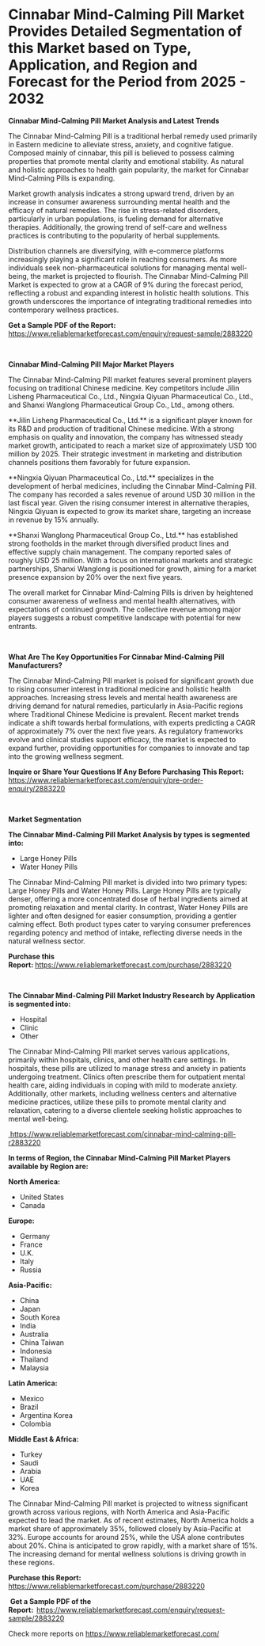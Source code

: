 <p><h1>Cinnabar Mind-Calming Pill Market Provides Detailed Segmentation of this Market based on Type, Application, and Region and Forecast for the Period from 2025 - 2032</h1></p><p><strong>Cinnabar Mind-Calming Pill Market Analysis and Latest Trends</strong></p>
<p><p>The Cinnabar Mind-Calming Pill is a traditional herbal remedy used primarily in Eastern medicine to alleviate stress, anxiety, and cognitive fatigue. Composed mainly of cinnabar, this pill is believed to possess calming properties that promote mental clarity and emotional stability. As natural and holistic approaches to health gain popularity, the market for Cinnabar Mind-Calming Pills is expanding.</p><p>Market growth analysis indicates a strong upward trend, driven by an increase in consumer awareness surrounding mental health and the efficacy of natural remedies. The rise in stress-related disorders, particularly in urban populations, is fueling demand for alternative therapies. Additionally, the growing trend of self-care and wellness practices is contributing to the popularity of herbal supplements. </p><p>Distribution channels are diversifying, with e-commerce platforms increasingly playing a significant role in reaching consumers. As more individuals seek non-pharmaceutical solutions for managing mental well-being, the market is projected to flourish. The Cinnabar Mind-Calming Pill Market is expected to grow at a CAGR of 9% during the forecast period, reflecting a robust and expanding interest in holistic health solutions. This growth underscores the importance of integrating traditional remedies into contemporary wellness practices.</p></p>
<p><strong>Get a Sample PDF of the Report:&nbsp;</strong> <a href="https://www.reliablemarketforecast.com/enquiry/request-sample/2883220?utm_campaign=2949&utm_medium=2&utm_source=Github&utm_content=ia&utm_term=13032025&utm_id=cinnabar-mind-calming-pill">https://www.reliablemarketforecast.com/enquiry/request-sample/2883220</a></p>
<p>&nbsp;</p>
<p><strong>Cinnabar Mind-Calming Pill Major Market Players</strong></p>
<p><p>The Cinnabar Mind-Calming Pill market features several prominent players focusing on traditional Chinese medicine. Key competitors include Jilin Lisheng Pharmaceutical Co., Ltd., Ningxia Qiyuan Pharmaceutical Co., Ltd., and Shanxi Wanglong Pharmaceutical Group Co., Ltd., among others. </p><p>**Jilin Lisheng Pharmaceutical Co., Ltd.** is a significant player known for its R&D and production of traditional Chinese medicine. With a strong emphasis on quality and innovation, the company has witnessed steady market growth, anticipated to reach a market size of approximately USD 100 million by 2025. Their strategic investment in marketing and distribution channels positions them favorably for future expansion.</p><p>**Ningxia Qiyuan Pharmaceutical Co., Ltd.** specializes in the development of herbal medicines, including the Cinnabar Mind-Calming Pill. The company has recorded a sales revenue of around USD 30 million in the last fiscal year. Given the rising consumer interest in alternative therapies, Ningxia Qiyuan is expected to grow its market share, targeting an increase in revenue by 15% annually.</p><p>**Shanxi Wanglong Pharmaceutical Group Co., Ltd.** has established strong footholds in the market through diversified product lines and effective supply chain management. The company reported sales of roughly USD 25 million. With a focus on international markets and strategic partnerships, Shanxi Wanglong is positioned for growth, aiming for a market presence expansion by 20% over the next five years.</p><p>The overall market for Cinnabar Mind-Calming Pills is driven by heightened consumer awareness of wellness and mental health alternatives, with expectations of continued growth. The collective revenue among major players suggests a robust competitive landscape with potential for new entrants.</p></p>
<p>&nbsp;</p>
<p><strong>What Are The Key Opportunities For Cinnabar Mind-Calming Pill Manufacturers?</strong></p>
<p><p>The Cinnabar Mind-Calming Pill market is poised for significant growth due to rising consumer interest in traditional medicine and holistic health approaches. Increasing stress levels and mental health awareness are driving demand for natural remedies, particularly in Asia-Pacific regions where Traditional Chinese Medicine is prevalent. Recent market trends indicate a shift towards herbal formulations, with experts predicting a CAGR of approximately 7% over the next five years. As regulatory frameworks evolve and clinical studies support efficacy, the market is expected to expand further, providing opportunities for companies to innovate and tap into the growing wellness segment.</p></p>
<p><strong>Inquire or Share Your Questions If Any Before Purchasing This Report:</strong> <a href="https://www.reliablemarketforecast.com/enquiry/pre-order-enquiry/2883220?utm_campaign=2949&utm_medium=2&utm_source=Github&utm_content=ia&utm_term=13032025&utm_id=cinnabar-mind-calming-pill">https://www.reliablemarketforecast.com/enquiry/pre-order-enquiry/2883220</a></p>
<p>&nbsp;</p>
<p><strong>Market Segmentation</strong></p>
<p><strong>The Cinnabar Mind-Calming Pill Market Analysis by types is segmented into:</strong></p>
<p><ul><li> Large Honey Pills</li><li>Water Honey Pills </li></ul></p>
<p><p>The Cinnabar Mind-Calming Pill market is divided into two primary types: Large Honey Pills and Water Honey Pills. Large Honey Pills are typically denser, offering a more concentrated dose of herbal ingredients aimed at promoting relaxation and mental clarity. In contrast, Water Honey Pills are lighter and often designed for easier consumption, providing a gentler calming effect. Both product types cater to varying consumer preferences regarding potency and method of intake, reflecting diverse needs in the natural wellness sector.</p></p>
<p><strong>Purchase this Report:&nbsp;</strong><a href="https://www.reliablemarketforecast.com/purchase/2883220?utm_campaign=2949&utm_medium=2&utm_source=Github&utm_content=ia&utm_term=13032025&utm_id=cinnabar-mind-calming-pill">https://www.reliablemarketforecast.com/purchase/2883220</a></p>
<p>&nbsp;</p>
<p><strong>The Cinnabar Mind-Calming Pill Market Industry Research by Application is segmented into:</strong></p>
<p><ul><li> Hospital</li><li>Clinic</li><li>Other </li></ul></p>
<p><p>The Cinnabar Mind-Calming Pill market serves various applications, primarily within hospitals, clinics, and other health care settings. In hospitals, these pills are utilized to manage stress and anxiety in patients undergoing treatment. Clinics often prescribe them for outpatient mental health care, aiding individuals in coping with mild to moderate anxiety. Additionally, other markets, including wellness centers and alternative medicine practices, utilize these pills to promote mental clarity and relaxation, catering to a diverse clientele seeking holistic approaches to mental well-being.</p></p>
<p><a href="https://www.reliablemarketforecast.com/cinnabar-mind-calming-pill-r2883220?utm_campaign=2949&utm_medium=2&utm_source=Github&utm_content=ia&utm_term=13032025&utm_id=cinnabar-mind-calming-pill">&nbsp;https://www.reliablemarketforecast.com/cinnabar-mind-calming-pill-r2883220</a></p>
<p><strong>In terms of Region, the Cinnabar Mind-Calming Pill Market Players available by Region are:</strong></p>
<p>
    <p> <strong> North America: </strong>
        <ul>
            <li>United States</li>
            <li>Canada</li>
        </ul>
        </p> 
    <p> <strong> Europe: </strong>
        <ul>
            <li>Germany</li>
            <li>France</li>
            <li>U.K.</li>
            <li>Italy</li>
            <li>Russia</li>
        </ul>
        </p> 
    <p> <strong> Asia-Pacific: </strong>
        <ul>
            <li>China</li>
            <li>Japan</li>
            <li>South Korea</li>
            <li>India</li>
            <li>Australia</li>
            <li>China Taiwan</li>
            <li>Indonesia</li>
            <li>Thailand</li>
            <li>Malaysia</li>
        </ul>
        </p> 
    <p> <strong> Latin America: </strong>
        <ul>
            <li>Mexico</li>
            <li>Brazil</li>
            <li>Argentina Korea</li>
            <li>Colombia</li>
        </ul>
        </p> 
    <p> <strong> Middle East & Africa: </strong>
        <ul>
            <li>Turkey</li>
            <li>Saudi</li>
            <li>Arabia</li>
            <li>UAE</li>
            <li>Korea</li>
        </ul>
    </p>
    </p>
<p><p>The Cinnabar Mind-Calming Pill market is projected to witness significant growth across various regions, with North America and Asia-Pacific expected to lead the market. As of recent estimates, North America holds a market share of approximately 35%, followed closely by Asia-Pacific at 32%. Europe accounts for around 25%, while the USA alone contributes about 20%. China is anticipated to grow rapidly, with a market share of 15%. The increasing demand for mental wellness solutions is driving growth in these regions.</p></p>
<p><strong>Purchase this Report: </strong><a href="https://www.reliablemarketforecast.com/purchase/2883220?utm_campaign=2949&utm_medium=2&utm_source=Github&utm_content=ia&utm_term=13032025&utm_id=cinnabar-mind-calming-pill">https://www.reliablemarketforecast.com/purchase/2883220</a></p>
<p>&nbsp;<strong>Get a Sample PDF of the Report:&nbsp;&nbsp;</strong><a href="https://www.reliablemarketforecast.com/enquiry/request-sample/2883220?utm_campaign=2949&utm_medium=2&utm_source=Github&utm_content=ia&utm_term=13032025&utm_id=cinnabar-mind-calming-pill">https://www.reliablemarketforecast.com/enquiry/request-sample/2883220</a></p>
<p><strong></strong></p>
<p>Check more reports on <a href="https://www.reliablemarketforecast.com/?utm_campaign=2949&utm_medium=2&utm_source=Github&utm_content=ia&utm_term=13032025&utm_id=cinnabar-mind-calming-pill">https://www.reliablemarketforecast.com/</a></p>